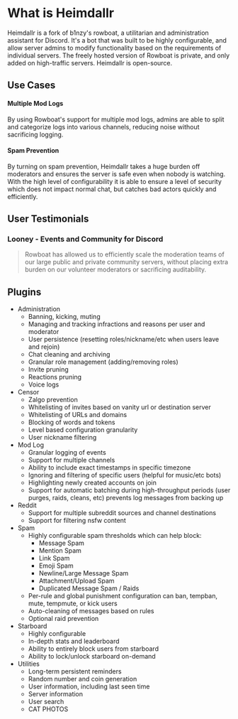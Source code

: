 # What is Heimdallr

Heimdallr is a fork of b1nzy's rowboat, a utilitarian and administration assistant for Discord. It's a bot that was built to be highly configurable, and allow server admins to modify functionality based on the requirements of individual servers. The freely hosted version of Rowboat is private, and only added on high-traffic servers. Heimdallr is open-source.

## Use Cases

#### Multiple Mod Logs

By using Rowboat's support for multiple mod logs, admins are able to split and categorize logs into various channels, reducing noise without sacrificing logging.

#### Spam Prevention

By turning on spam prevention, Heimdallr takes a huge burden off moderators and ensures the server is safe even when nobody is watching. With the high level of configurability it is able to ensure a level of security which does not impact normal chat, but catches bad actors quickly and efficiently.

## User Testimonials

### Looney - Events and Community for Discord

> Rowboat has allowed us to efficiently scale the moderation teams of our large public and private community servers, without placing extra burden on our volunteer moderators or sacrificing auditability.

## Plugins

* Administration
  * Banning, kicking, muting
  * Managing and tracking infractions and reasons per user and moderator
  * User persistence \(resetting roles/nickname/etc when users leave and rejoin\)
  * Chat cleaning and archiving
  * Granular role management \(adding/removing roles\)
  * Invite pruning
  * Reactions pruning
  * Voice logs
* Censor
  * Zalgo prevention
  * Whitelisting of invites based on vanity url or destination server
  * Whitelisting of URLs and domains
  * Blocking of words and tokens
  * Level based configuration granularity
  * User nickname filtering
* Mod Log
  * Granular logging of events
  * Support for multiple channels
  * Ability to include exact timestamps in specific timezone
  * Ignoring and filtering of specific users \(helpful for music/etc bots\)
  * Highlighting newly created accounts on join
  * Support for automatic batching during high-throughput periods \(user purges, raids, cleans, etc\) prevents log messages from backing up
* Reddit
  * Support for multiple subreddit sources and channel destinations
  * Support for filtering nsfw content
* Spam
  * Highly configurable spam thresholds which can help block:
    * Message Spam
    * Mention Spam
    * Link Spam
    * Emoji Spam
    * Newline/Large Message Spam
    * Attachment/Upload Spam
    * Duplicated Message Spam / Raids
  * Per-rule and global punishment configuration can ban, tempban, mute, tempmute, or kick users
  * Auto-cleaning of messages based on rules
  * Optional raid prevention
* Starboard
  * Highly configurable
  * In-depth stats and leaderboard
  * Ability to entirely block users from starboard
  * Ability to lock/unlock starboard on-demand
* Utilities
  * Long-term persistent reminders
  * Random number and coin generation
  * User information, including last seen time
  * Server information
  * User search
  * CAT PHOTOS


